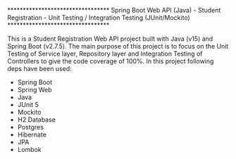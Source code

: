 ********************************* Spring Boot Web API (Java) - Student Registration - Unit Testing / Integration Testing (JUnit/Mockito) *********************************

This is a Student Registration Web API project built with Java (v15) and Spring Boot (v2.7.5). The main purpose of this project is to focus on the Unit Testing of Service layer, Repository layer and Integration Testing of Controllers to give the code coverage of 100%. In this project following deps have been used:

- Spring Boot
- Spring Web
- Java
- JUnit 5
- Mockito
- H2 Database
- Postgres
- Hibernate
- JPA
- Lombok
